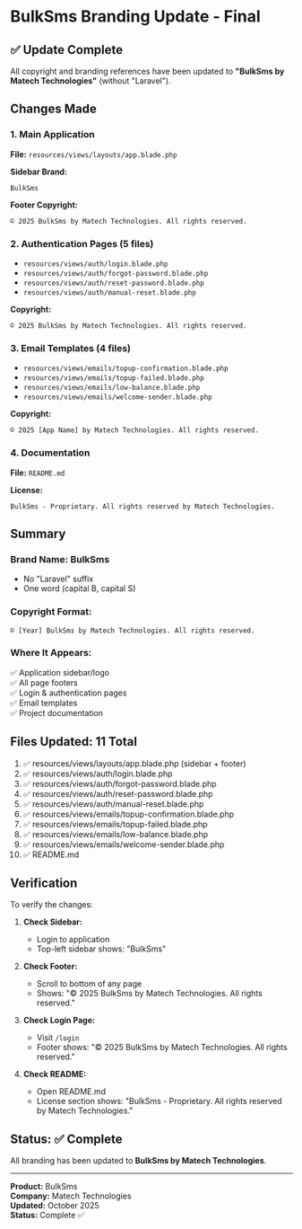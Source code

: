 # BulkSms Branding Update - Final

## ✅ Update Complete

All copyright and branding references have been updated to **"BulkSms by Matech Technologies"** (without "Laravel").

## Changes Made

### 1. Main Application
**File:** `resources/views/layouts/app.blade.php`

**Sidebar Brand:**
```
BulkSms
```

**Footer Copyright:**
```
© 2025 BulkSms by Matech Technologies. All rights reserved.
```

### 2. Authentication Pages (5 files)
- `resources/views/auth/login.blade.php`
- `resources/views/auth/forgot-password.blade.php`
- `resources/views/auth/reset-password.blade.php`
- `resources/views/auth/manual-reset.blade.php`

**Copyright:**
```
© 2025 BulkSms by Matech Technologies. All rights reserved.
```

### 3. Email Templates (4 files)
- `resources/views/emails/topup-confirmation.blade.php`
- `resources/views/emails/topup-failed.blade.php`
- `resources/views/emails/low-balance.blade.php`
- `resources/views/emails/welcome-sender.blade.php`

**Copyright:**
```
© 2025 [App Name] by Matech Technologies. All rights reserved.
```

### 4. Documentation
**File:** `README.md`

**License:**
```
BulkSms - Proprietary. All rights reserved by Matech Technologies.
```

## Summary

### Brand Name: **BulkSms**
- No "Laravel" suffix
- One word (capital B, capital S)

### Copyright Format:
```
© [Year] BulkSms by Matech Technologies. All rights reserved.
```

### Where It Appears:
✅ Application sidebar/logo  
✅ All page footers  
✅ Login & authentication pages  
✅ Email templates  
✅ Project documentation  

## Files Updated: 11 Total
1. ✅ resources/views/layouts/app.blade.php (sidebar + footer)
2. ✅ resources/views/auth/login.blade.php
3. ✅ resources/views/auth/forgot-password.blade.php
4. ✅ resources/views/auth/reset-password.blade.php
5. ✅ resources/views/auth/manual-reset.blade.php
6. ✅ resources/views/emails/topup-confirmation.blade.php
7. ✅ resources/views/emails/topup-failed.blade.php
8. ✅ resources/views/emails/low-balance.blade.php
9. ✅ resources/views/emails/welcome-sender.blade.php
10. ✅ README.md

## Verification

To verify the changes:

1. **Check Sidebar:**
   - Login to application
   - Top-left sidebar shows: "BulkSms"

2. **Check Footer:**
   - Scroll to bottom of any page
   - Shows: "© 2025 BulkSms by Matech Technologies. All rights reserved."

3. **Check Login Page:**
   - Visit `/login`
   - Footer shows: "© 2025 BulkSms by Matech Technologies. All rights reserved."

4. **Check README:**
   - Open README.md
   - License section shows: "BulkSms - Proprietary. All rights reserved by Matech Technologies."

## Status: ✅ Complete

All branding has been updated to **BulkSms by Matech Technologies**.

---

**Product:** BulkSms  
**Company:** Matech Technologies  
**Updated:** October 2025  
**Status:** Complete ✅


